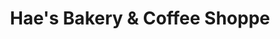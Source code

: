 ---
title: "Hae's Bakery & Coffee Shoppe"
url: /springfield/haes-bakery-und-coffee-shoppe/
shop: Bäckerei
---